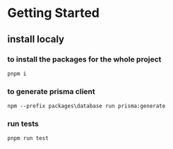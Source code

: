 # Getting Started

## install localy

### to install the packages for the whole project

`pnpm i`

### to generate prisma client

`npm --prefix packages\database run prisma:generate`

### run tests

`pnpm run test`
